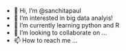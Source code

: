 - 👋 Hi, I’m @sanchitapaul
- 👀 I’m interested in big data analyis!
- 🌱 I’m currently learning python and R
- 💞️ I’m looking to collaborate on ...
- 📫 How to reach me ...

<!---
sanchitapaul/sanchitapaul is a ✨ special ✨ repository because its `README.md` (this file) appears on your GitHub profile.
You can click the Preview link to take a look at your changes.
--->
